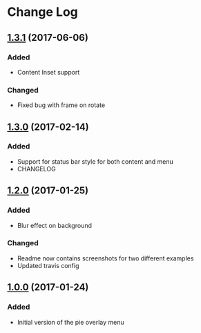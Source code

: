 # Change Log

## [1.3.1](https://github.com/piemapping/pie-overlay-menu-ios/releases/tag/1.3.1) (2017-06-06)

### Added
- Content Inset support

### Changed
- Fixed bug with frame on rotate

## [1.3.0](https://github.com/piemapping/pie-overlay-menu-ios/releases/tag/1.3.0) (2017-02-14)
### Added
- Support for status bar style for both content and menu
- CHANGELOG

## [1.2.0](https://github.com/piemapping/pie-overlay-menu-ios/releases/tag/1.2.0) (2017-01-25)
### Added
- Blur effect on background

### Changed
- Readme now contains screenshots for two different examples
- Updated travis config

## [1.0.0](https://github.com/piemapping/pie-overlay-menu-ios/releases/tag/1.0.0) (2017-01-24)
### Added
- Initial version of the pie overlay menu